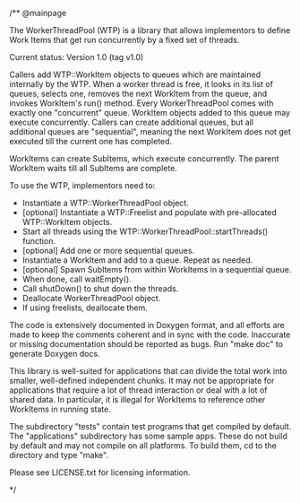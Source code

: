 /**
 @mainpage

  The WorkerThreadPool (WTP) is a library that allows implementors to define Work Items that get run concurrently by a fixed set of threads.

  Current status: Version 1.0 (tag v1.0)

  Callers add WTP::WorkItem objects to queues which are maintained internally by the WTP. When a worker thread is free, it looks in its list of queues, selects one, removes the next WorkItem from the queue, and invokes WorkItem's run() method. Every WorkerThreadPool comes with exactly one "concurrent" queue. WorkItem objects added to this queue may execute concurrently. Callers can create additional queues, but all additional queues are "sequential", meaning the next WorkItem does not get executed till the current one has completed.

  WorkItems can create SubItems, which execute concurrently. The parent WorkItem waits till all SubItems are complete.

  To use the WTP, implementors need to:
 - Instantiate a WTP::WorkerThreadPool object.
 - [optional] Instantiate a WTP::Freelist and populate with pre-allocated
   WTP::WorkItem objects.
 - Start all threads using the WTP::WorkerThreadPool::startThreads() function.
 - [optional] Add one or more sequential queues.
 - Instantiate a WorkItem and add to a queue. Repeat as needed.
 - [optional] Spawn SubItems from within WorkItems in a sequential queue.
 - When done, call waitEmpty().
 - Call shutDown() to shut down the threads.
 - Deallocate WorkerThreadPool object.
 - If using freelists, deallocate them.

  The code is extensively documented in Doxygen format, and all efforts are made to keep the comments coherent and in sync with the code. Inaccurate or missing documentation should be reported as bugs. Run "make doc" to generate Doxygen docs.

  This library is well-suited for applications that can divide the total work into smaller, well-defined independent chunks. It may not be appropriate for applications that require a lot of thread interaction or deal with a lot of shared data. In particular, it is illegal for WorkItems to reference other WorkItems in running state.

  The subdirectory "tests" contain test programs that get compiled by default. The "applications" subdirectory has some sample apps. These do not build by default and may not compile on all platforms. To build them, cd to the directory and type "make".

  Please see LICENSE.txt for licensing information. 

*/
